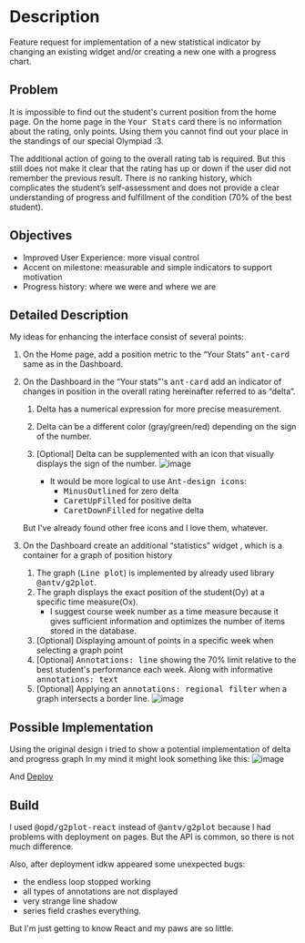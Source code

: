# Description

Feature request for implementation of a new statistical indicator by changing an existing widget and/or creating a new one with a progress chart.

##  Problem
It is impossible to find out the student's current position from the home page. On the home page in the <kbd>Your Stats</kbd> card there is no information about the rating, only points. Using them you cannot find out your place in the standings of our special Olympiad :3.  

The additional action of going to the overall rating tab is required. But this still does not make it clear that the rating has up or down if the user did not remember the previous result.
There is no ranking history, which complicates the student’s self-assessment and does not provide a clear understanding of progress and fulfillment of the condition (70% of the best student).

## Objectives

*  Improved User Experience: more visual control
*  Accent on milestone: measurable and simple indicators to support motivation
*  Progress history: where we were and where we are

## Detailed Description

My ideas for enhancing the interface consist of several points:

1. On the Home page, add a position metric to the “Your Stats” <kbd>ant-card</kbd> same as in the Dashboard.
2. On the Dashboard in the “Your stats”'s <kbd>ant-card</kbd> add an indicator of changes in position in the overall rating hereinafter referred to as “delta”.
    1. Delta has a numerical expression for more precise measurement.
    2. Delta can be a different color (gray/green/red) depending on the sign of the number.
    3. [Optional] Delta can be supplemented with an icon that visually displays the sign of the number. ![image](https://github.com/ksarise/rsschool-app__delta/assets/18985111/c32ab51e-2e35-4d0f-975f-c7b65c76c318)
       
       
        * It would be more logical to use <kbd>Ant-design icons</kbd>: 
          * <kbd>MinusOutlined</kbd> for zero delta
          * <kbd>CaretUpFilled</kbd> for positive delta
          * <kbd>CaretDownFilled</kbd> for negative delta
          
    But I've already found other free icons and I love them, whatever.  
  
  3. On the Dashboard create an additional “statistics” widget , which is a container for a  graph of position history
      1. The graph (<kbd>Line plot</kbd>) is implemented by already used library <kbd>@antv/g2plot</kbd>.
      2. The graph displays the exact position of the student(Oy) at a specific time measure(Ox).
          * I suggest course week number as a time measure because it gives sufficient information and optimizes the number of items stored in the database.
      3. [Optional] Displaying amount of points in a specific week when selecting a graph point
      4. [Optional] <kbd>Annotations: line</kbd> showing the 70% limit relative to the best student's performance each week. Along with informative <kbd>annotations: text</kbd>
      5. [Optional] Applying an <kbd>annotations: regional filter</kbd> when a graph intersects a border line. ![image](https://github.com/ksarise/rsschool-app__delta/assets/18985111/320d7327-25f2-4e0f-a97e-77a3aea041ca)



## Possible Implementation

Using the original design i tried to show a potential implementation of delta and progress graph
In my mind it might look something like this: ![image](https://github.com/ksarise/rsschool-app__delta/assets/18985111/c97ad3ea-4d9e-4d43-a924-df4841f0fe95)


And [Deploy](https://ksarise.github.io/rsschool-app__delta/)

## Build

I used <kbd>@opd/g2plot-react</kbd> instead of <kbd>@antv/g2plot</kbd> because I had problems with deployment on pages.
But the API is common, so there is not much difference.  

Also, after deployment idkw appeared some unexpected bugs:
- the endless loop stopped working
- all types of annotations are not displayed
- very strange line shadow
- series field crashes everything.
  
But I'm just getting to know React and my paws are so little.
